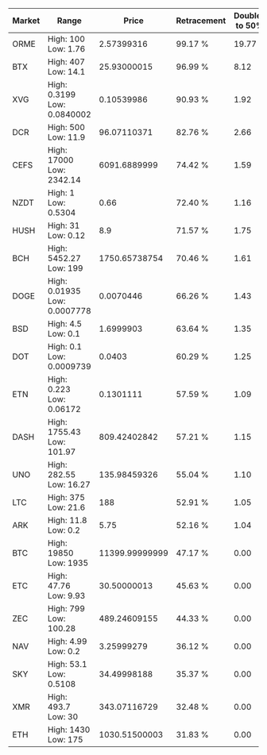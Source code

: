 | Market | Range | Price| Retracement | Doubles to 50% |
| --- | --- | --- | --- | --- |
| ORME | High: 100<br />Low: 1.76 | 2.57399316 | 99.17 % | 19.77 |
| BTX | High: 407<br />Low: 14.1 | 25.93000015 | 96.99 % | 8.12 |
| XVG | High: 0.3199<br />Low: 0.0840002 | 0.10539986 | 90.93 % | 1.92 |
| DCR | High: 500<br />Low: 11.9 | 96.07110371 | 82.76 % | 2.66 |
| CEFS | High: 17000<br />Low: 2342.14 | 6091.6889999 | 74.42 % | 1.59 |
| NZDT | High: 1<br />Low: 0.5304 | 0.66 | 72.40 % | 1.16 |
| HUSH | High: 31<br />Low: 0.12 | 8.9 | 71.57 % | 1.75 |
| BCH | High: 5452.27<br />Low: 199 | 1750.65738754 | 70.46 % | 1.61 |
| DOGE | High: 0.01935<br />Low: 0.0007778 | 0.0070446 | 66.26 % | 1.43 |
| BSD | High: 4.5<br />Low: 0.1 | 1.6999903 | 63.64 % | 1.35 |
| DOT | High: 0.1<br />Low: 0.0009739 | 0.0403 | 60.29 % | 1.25 |
| ETN | High: 0.223<br />Low: 0.06172 | 0.1301111 | 57.59 % | 1.09 |
| DASH | High: 1755.43<br />Low: 101.97 | 809.42402842 | 57.21 % | 1.15 |
| UNO | High: 282.55<br />Low: 16.27 | 135.98459326 | 55.04 % | 1.10 |
| LTC | High: 375<br />Low: 21.6 | 188 | 52.91 % | 1.05 |
| ARK | High: 11.8<br />Low: 0.2 | 5.75 | 52.16 % | 1.04 |
| BTC | High: 19850<br />Low: 1935 | 11399.99999999 | 47.17 % | 0.00 |
| ETC | High: 47.76<br />Low: 9.93 | 30.50000013 | 45.63 % | 0.00 |
| ZEC | High: 799<br />Low: 100.28 | 489.24609155 | 44.33 % | 0.00 |
| NAV | High: 4.99<br />Low: 0.2 | 3.25999279 | 36.12 % | 0.00 |
| SKY | High: 53.1<br />Low: 0.5108 | 34.49998188 | 35.37 % | 0.00 |
| XMR | High: 493.7<br />Low: 30 | 343.07116729 | 32.48 % | 0.00 |
| ETH | High: 1430<br />Low: 175 | 1030.51500003 | 31.83 % | 0.00 |
